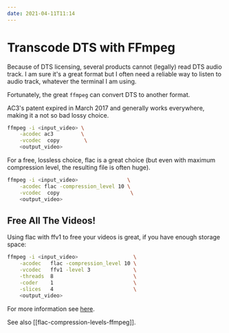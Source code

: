 ```yaml
---
date: 2021-04-11T11:14
---
```


# Transcode DTS with FFmpeg

Because of DTS licensing, several products cannot (legally) read DTS audio
track. I am sure it's a great format but I often need a reliable way to listen
to audio track, whatever the terminal I am using.

Fortunately, the great `ffmpeg` can convert DTS to another format.

AC3's patent expired in March 2017 and generally works everywhere, making it a
not so bad lossy choice.

```sh
ffmpeg -i <input_video> \
    -acodec ac3         \
    -vcodec  copy        \
    <output_video>
```

For a free, lossless choice, flac is a great choice (but even with maximum
compression level, the resulting file is often huge).

```sh
ffmpeg -i <input_video>                \
    -acodec flac -compression_level 10 \
    -vcodec  copy                       \
    <output_video>
```

## Free All The Videos!

Using flac with ffv1 to free your videos is great, if you have enough storage
space:

```sh
ffmpeg -i <input_video>                  \
    -acodec   flac -compression_level 10 \
    -vcodec   ffv1 -level 3              \
    -threads  8                          \
    -coder    1                          \
    -slices   4                          \
    <output_video>
```

For more information see [here](https://trac.ffmpeg.org/wiki/Encode/FFV1).

See also [[flac-compression-levels-ffmpeg]].
